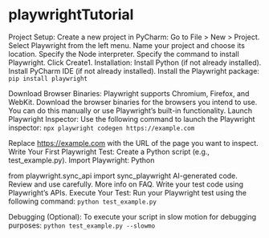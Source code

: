 # playwrightTutorial
Project Setup:
Create a new project in PyCharm:
Go to File > New > Project.
Select Playwright from the left menu.
Name your project and choose its location.
Specify the Node interpreter.
Specify the command to install Playwright.
Click Create1.
Installation:
Install Python (if not already installed).
Install PyCharm IDE (if not already installed).
Install the Playwright package:
`pip install playwright`

Download Browser Binaries:
Playwright supports Chromium, Firefox, and WebKit.
Download the browser binaries for the browsers you intend to use.
You can do this manually or use Playwright’s built-in functionality.
Launch Playwright Inspector:
Use the following command to launch the Playwright inspector:
`npx playwright codegen https://example.com`

Replace https://example.com with the URL of the page you want to inspect.
Write Your First Playwright Test:
Create a Python script (e.g., test_example.py).
Import Playwright:
Python

from playwright.sync_api import sync_playwright
AI-generated code. Review and use carefully. More info on FAQ.
Write your test code using Playwright’s APIs.
Execute Your Test:
Run your Playwright test using the following command:
`python test_example.py`

Debugging (Optional):
To execute your script in slow motion for debugging purposes:
`python test_example.py --slowmo`